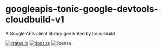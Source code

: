# googleapis-tonic-google-devtools-cloudbuild-v1

A Google APIs client library generated by tonic-build

[![crates.io](https://img.shields.io/crates/v/googleapis-tonic-google-devtools-cloudbuild-v1)](https://crates.io/crates/googleapis-tonic-google-devtools-cloudbuild-v1)
[![docs.rs](https://img.shields.io/docsrs/googleapis-tonic-google-devtools-cloudbuild-v1)](https://docs.rs/googleapis-tonic-google-devtools-cloudbuild-v1)
![license](https://img.shields.io/crates/l/googleapis-tonic-google-devtools-cloudbuild-v1)
